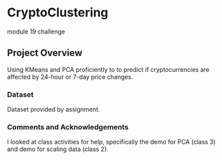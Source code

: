 # CryptoClustering
module 19 challenge
## Project Overview
Using KMeans and PCA proficiently to to predict if cryptocurrencies are affected by 24-hour or 7-day price changes.
### Dataset
Dataset provided by assignment.
### Comments and Acknowledgements
I looked at class activities for help, specifically the demo for PCA (class 3) and demo for scaling data (class 2).
